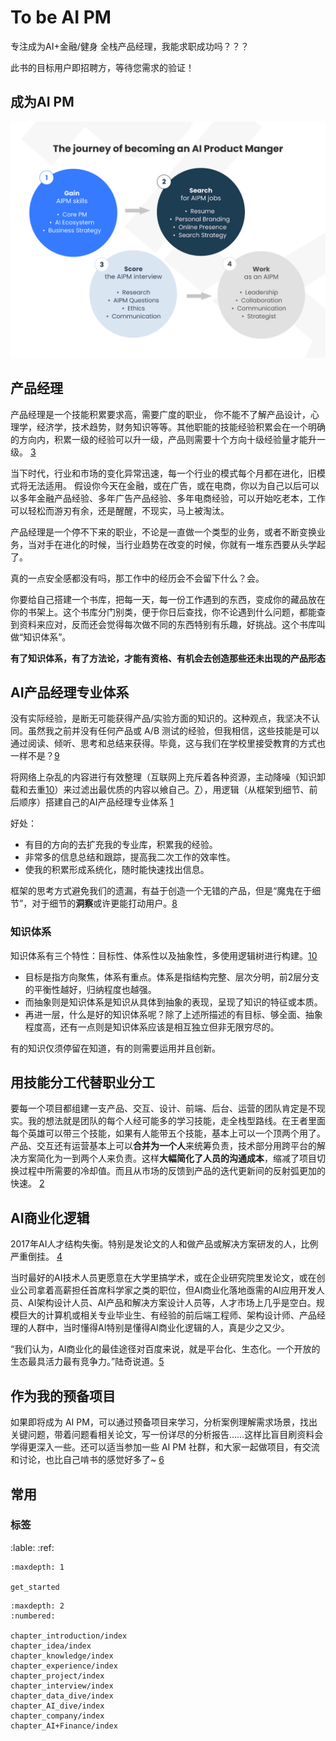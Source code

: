 # To be AI PM

专注成为AI+金融/健身 全栈产品经理，我能求职成功吗？？？

此书的目标用户即招聘方，等待您需求的验证！

## 成为AI PM

![成为AI PM](/img/2bPM.png)

## 产品经理

产品经理是一个技能积累要求高，需要广度的职业， 你不能不了解产品设计，心理学，经济学，技术趋势，财务知识等等。其他职能的技能经验积累会在一个明确的方向内，积累一级的经验可以升一级，产品则需要十个方向十级经验量才能升一级。 [3]

当下时代，行业和市场的变化异常迅速，每一个行业的模式每个月都在进化，旧模式将无法适用。 假设你今天在金融，或在广告，或在电商，你以为自己以后可以以多年金融产品经验、多年广告产品经验、多年电商经验，可以开始吃老本，工作可以轻松而游刃有余，还是醒醒，不现实，马上被淘汰。

产品经理是一个停不下来的职业，不论是一直做一个类型的业务，或者不断变换业务，当对手在进化的时候，当行业趋势在改变的时候，你就有一堆东西要从头学起了。

真的一点安全感都没有吗，那工作中的经历会不会留下什么？会。

你要给自己搭建一个书库，把每一天，每一份工作遇到的东西，变成你的藏品放在你的书架上。这个书库分门别类，便于你日后查找，你不论遇到什么问题，都能查到资料来应对，反而还会觉得每次做不同的东西特别有乐趣，好挑战。这个书库叫做“知识体系”。

**有了知识体系，有了方法论，才能有资格、有机会去创造那些还未出现的产品形态**

## AI产品经理专业体系

没有实际经验，是断无可能获得产品/实验方面的知识的。这种观点，我坚决不认同。虽然我之前并没有任何产品或 A/B 测试的经验，但我相信，这些技能是可以通过阅读、倾听、思考和总结来获得。毕竟，这与我们在学校里接受教育的方式也一样不是？[9]

将网络上杂乱的内容进行有效整理（互联网上充斥着各种资源，主动降噪（知识卸载和去重[10]）来过滤出最优质的内容以飨自己。[7]），用逻辑（从框架到细节、前后顺序）搭建自己的AI产品经理专业体系 [1]

好处：

- 有目的方向的去扩充我的专业库，积累我的经验。
- 非常多的信息总结和跟踪，提高我二次工作的效率性。
- 使我的积累形成系统化，随时能快速找出信息。

框架的思考方式避免我们的遗漏，有益于创造一个无错的产品，但是“魔鬼在于细节”，对于细节的**洞察**或许更能打动用户。[8]

### 知识体系

知识体系有三个特性：目标性、体系性以及抽象性，多使用逻辑树进行构建。[10]

- 目标是指方向聚焦，体系有重点。体系是指结构完整、层次分明，前2层分支的平衡性越好，归纳程度也越强。
- 而抽象则是知识体系是知识从具体到抽象的表现，呈现了知识的特征或本质。
- 再进一层，什么是好的知识体系呢？除了上述所描述的有目标、够全面、抽象程度高，还有一点则是知识体系应该是相互独立但非无限穷尽的。

有的知识仅须停留在知道，有的则需要运用并且创新。

## 用技能分工代替职业分工

要每一个项目都组建一支产品、交互、设计、前端、后台、运营的团队肯定是不现实。我的想法就是团队的每个人经可能多的学习技能，走全栈型路线。在王者里面每个英雄可以带三个技能，如果有人能带五个技能，基本上可以一个顶两个用了。产品、交互还有运营基本上可以**合并为一个人**来统筹负责，技术部分用跨平台的解决方案简化为一到两个人来负责。这样**大幅简化了人员的沟通成本**，缩减了项目切换过程中所需要的冷却值。而且从市场的反馈到产品的迭代更新间的反射弧更加的快速。 [2]

## AI商业化逻辑

2017年AI人才结构失衡。特别是发论文的人和做产品或解决方案研发的人，比例严重倒挂。 [4]

当时最好的AI技术人员更愿意在大学里搞学术，或在企业研究院里发论文，或在创业公司拿着高薪担任首席科学家之类的职位，但AI商业化落地亟需的AI应用开发人员、AI架构设计人员、AI产品和解决方案设计人员等，人才市场上几乎是空白。规模巨大的计算机或相关专业毕业生、有经验的前后端工程师、架构设计师、产品经理的人群中，当时懂得AI特别是懂得AI商业化逻辑的人，真是少之又少。

“我们认为，AI商业化的最佳途径对百度来说，就是平台化、生态化。一个开放的生态最具活力最有竞争力。”陆奇说道。[5]

## 作为我的预备项目

如果即将成为 AI PM，可以通过预备项目来学习，分析案例理解需求场景，找出关键问题，带着问题看相关论文，写一份详尽的分析报告……这样比盲目刷资料会学得更深入一些。还可以适当参加一些 AI PM 社群，和大家一起做项目，有交流和讨论，也比自己啃书的感觉好多了~ [6]

## 常用

### 标签

:lable:
:ref:


````toc
:maxdepth: 1

get_started
````


```toc
:maxdepth: 2
:numbered:

chapter_introduction/index
chapter_idea/index
chapter_knowledge/index
chapter_experience/index
chapter_project/index
chapter_interview/index
chapter_data_dive/index
chapter_AI_dive/index
chapter_company/index
chapter_AI+Finance/index

```

[1]: http://www.woshipm.com/zhichang/3945751.html
[2]: http://dyin.tech/
[3]: https://zhuanlan.zhihu.com/p/30984881
[4]: https://www.zhihu.com/question/279550559
[5]: https://ai.baidu.com/forum/topic/show/492818
[6]: http://www.ramywu.com/work/2018/04/09/How-to-Learn-AI-PM-Tacit-Knowledge/
[7]: https://www.zhihu.com/question/29342383/answer/44323650
[8]: https://zhuanlan.zhihu.com/p/34673277
[9]: https://www.infoq.cn/article/IPDVRNxwJVsx3ZGrgwzW
[10]: http://www.woshipm.com/zhichang/4156203.html
